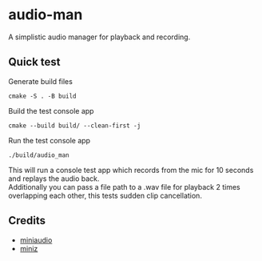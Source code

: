 # audio-man
A simplistic audio manager for playback and recording.

## Quick test
Generate build files
```shell
cmake -S . -B build
```

Build the test console app
```shell
cmake --build build/ --clean-first -j
```

Run the test console app 
```shell
./build/audio_man
```
This will run a console test app which records from the mic for 10 seconds and replays the audio back.  
Additionally you can pass a file path to a .wav file for playback 2 times overlapping each other, this tests sudden clip cancellation.

## Credits
* [miniaudio](https://github.com/mackron/miniaudio)
* [miniz](https://github.com/richgel999/miniz)
